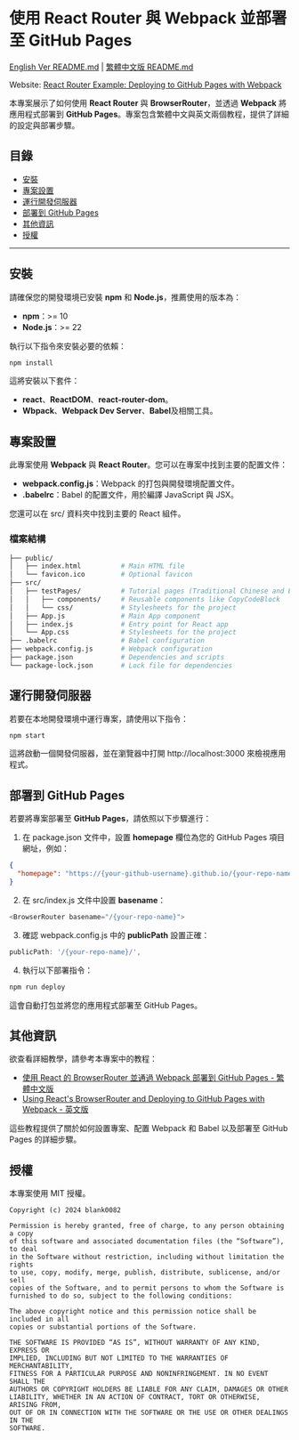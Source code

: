 #   使用 React Router 與 Webpack 並部署至 GitHub Pages

[English Ver README.md](README.md) | [繁體中文版 README.md](README.zh-TW.md)

Website: [React Router Example: Deploying to GitHub Pages with Webpack](https://blank0082.github.io/reactRouterGithubPagesWithWebpackExample/)

本專案展示了如何使用 **React Router** 與 **BrowserRouter**，並透過 **Webpack** 將應用程式部署到 **GitHub Pages**。專案包含繁體中文與英文兩個教程，提供了詳細的設定與部署步驟。

##  目錄
- [安裝](#安裝)
- [專案設置](#專案設置)
- [運行開發伺服器](#運行開發伺服器)
- [部署到 GitHub Pages](#部署到-github-pages)
- [其他資訊](#其他資訊)
- [授權](#授權)

---

##  安裝

請確保您的開發環境已安裝 **npm** 和 **Node.js**，推薦使用的版本為：

- **npm**：>= 10
- **Node.js**：>= 22

執行以下指令來安裝必要的依賴：

```bash
npm install
```

這將安裝以下套件：

- **react**、**ReactDOM**、**react-router-dom**。
- **Wbpack**、**Webpack Dev Server**、**Babel**及相關工具。

##  專案設置

此專案使用 **Webpack** 與 **React Router**。您可以在專案中找到主要的配置文件：

- **webpack.config.js**：Webpack 的打包與開發環境配置文件。
- **.babelrc**：Babel 的配置文件，用於編譯 JavaScript 與 JSX。

您還可以在 src/ 資料夾中找到主要的 React 組件。

### 檔案結構

```bash
├── public/
│   ├── index.html          # Main HTML file
│   └── favicon.ico         # Optional favicon
├── src/
│   ├── testPages/          # Tutorial pages (Traditional Chinese and English)
│   │   ├── components/     # Reusable components like CopyCodeBlock
│   │   └── css/            # Stylesheets for the project
│   ├── App.js              # Main App component
│   ├── index.js            # Entry point for React app
│   └── App.css             # Stylesheets for the project
├── .babelrc                # Babel configuration
├── webpack.config.js       # Webpack configuration
├── package.json            # Dependencies and scripts
└── package-lock.json       # Lock file for dependencies
```

## 運行開發伺服器

若要在本地開發環境中運行專案，請使用以下指令：

```bash
npm start
```

這將啟動一個開發伺服器，並在瀏覽器中打開 http://localhost:3000 來檢視應用程式。

## 部署到 GitHub Pages

若要將專案部署至 **GitHub Pages**，請依照以下步驟進行：

1.	在 package.json 文件中，設置 **homepage** 欄位為您的 GitHub Pages 項目網址，例如：

```json
{
  "homepage": "https://{your-github-username}.github.io/{your-repo-name}"
}
```

2.	在 src/index.js 文件中設置 **basename**：

```javascript
<BrowserRouter basename="/{your-repo-name}">
```

3.  確認 webpack.config.js 中的 **publicPath** 設置正確：

```javascript
publicPath: '/{your-repo-name}/',
```

4.	執行以下部署指令：

```bash
npm run deploy
```

這會自動打包並將您的應用程式部署至 GitHub Pages。

##  其他資訊

欲查看詳細教學，請參考本專案中的教程：

- [使用 React 的 BrowserRouter 並通過 Webpack 部署到 GitHub Pages - 繁體中文版](https://blank0082.github.io/reactRouterGithubPagesWithWebpackExample/tutorialZhTw)
- [Using React's BrowserRouter and Deploying to GitHub Pages with Webpack - 英文版](https://blank0082.github.io/reactRouterGithubPagesWithWebpackExample/tutorialEn)

這些教程提供了關於如何設置專案、配置 Webpack 和 Babel 以及部署至 GitHub Pages 的詳細步驟。

##  授權

本專案使用 MIT 授權。
```
Copyright (c) 2024 blank0082

Permission is hereby granted, free of charge, to any person obtaining a copy
of this software and associated documentation files (the “Software”), to deal
in the Software without restriction, including without limitation the rights
to use, copy, modify, merge, publish, distribute, sublicense, and/or sell
copies of the Software, and to permit persons to whom the Software is
furnished to do so, subject to the following conditions:

The above copyright notice and this permission notice shall be included in all
copies or substantial portions of the Software.

THE SOFTWARE IS PROVIDED “AS IS”, WITHOUT WARRANTY OF ANY KIND, EXPRESS OR
IMPLIED, INCLUDING BUT NOT LIMITED TO THE WARRANTIES OF MERCHANTABILITY,
FITNESS FOR A PARTICULAR PURPOSE AND NONINFRINGEMENT. IN NO EVENT SHALL THE
AUTHORS OR COPYRIGHT HOLDERS BE LIABLE FOR ANY CLAIM, DAMAGES OR OTHER
LIABILITY, WHETHER IN AN ACTION OF CONTRACT, TORT OR OTHERWISE, ARISING FROM,
OUT OF OR IN CONNECTION WITH THE SOFTWARE OR THE USE OR OTHER DEALINGS IN THE
SOFTWARE.
```
